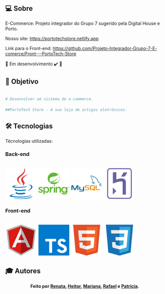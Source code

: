 # 
## 💻 Sobre
E-Commerce: Projeto integrador do Grupo 7 sugerido pela Digital House e Porto.

Nosso site: https://portotechstore.netlify.app

Link para o Front-end: https://github.com/Projeto-Integrador-Grupo-7-E-comerce/Front---PortoTech-Store

🚧 Em desenvolvimento ✔️ 🚧


## 🎯 Objetivo

```bash
  
# Desenvolver um sistema de e-commerce.

##PortoTech Store - A sua loja de artigos eletrônicos.


```

## 🛠 Tecnologias

Técnologias utilizadas:

### **Back-end**
<br>
<div>
<img src="https://raw.githubusercontent.com/devicons/devicon/master/icons/java/java-original.svg" alt="Java" width="100" height="100"/>
<img src="https://github.com/devicons/devicon/blob/master/icons/spring/spring-original-wordmark.svg" alt="Spring" width="100" height="100"/>
<img src="https://github.com/devicons/devicon/blob/master/icons/mysql/mysql-original-wordmark.svg" alt="MySQL" width="100" height="100"/>
<img src="https://github.com/devicons/devicon/blob/master/icons/heroku/heroku-original.svg" alt="Heroku" width="100" height="100"/>
</div>

### **Front-end**
<br>
<div>
<img src="https://github.com/devicons/devicon/blob/master/icons/angularjs/angularjs-original.svg" alt="Angular" width="100" height="100"/>
<img src="https://github.com/devicons/devicon/blob/master/icons/typescript/typescript-original.svg" alt="Typescript" width="100" height="100"/>
<img src="https://github.com/devicons/devicon/blob/master/icons/html5/html5-original.svg" alt="HTML" width="100" height="100"/>
<img src="https://github.com/devicons/devicon/blob/master/icons/css3/css3-original.svg" alt="CSS3" width="100" height="100"/>
</div>

## :mortar_board: Autores

<h4 align="center">
Feito por <a href="https://www.linkedin.com/in/renata-castrorp/" target="_blank">Renata</a>, <a href="https://www.linkedin.com/in/ssgheitor/">Heitor</a>, <a href="https://www.linkedin.com/in/mariana-roncaratti-84860b180/">Mariana</a>, <a href="" target="_blank">Rafael</a> e <a href="https://www.linkedin.com/in/patriciarogai/">Patricia</a>. 
</h4>
